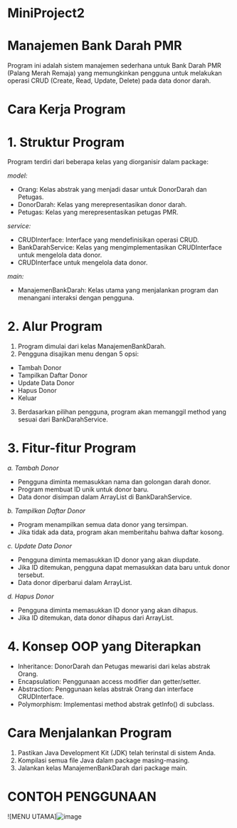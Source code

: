 # MiniProject2


# Manajemen Bank Darah PMR
Program ini adalah sistem manajemen sederhana untuk Bank Darah PMR (Palang Merah Remaja) yang memungkinkan pengguna untuk melakukan operasi CRUD (Create, Read, Update, Delete) pada data donor darah.


# Cara Kerja Program


# 1. Struktur Program
Program terdiri dari beberapa kelas yang diorganisir dalam package:

*model:*

* Orang: Kelas abstrak yang menjadi dasar untuk DonorDarah dan Petugas.
* DonorDarah: Kelas yang merepresentasikan donor darah.
* Petugas: Kelas yang merepresentasikan petugas PMR.


*service:*

* CRUDInterface: Interface yang mendefinisikan operasi CRUD.
* BankDarahService: Kelas yang mengimplementasikan CRUDInterface untuk mengelola data donor.
* CRUDInterface untuk mengelola data donor.

*main:*
* ManajemenBankDarah: Kelas utama yang menjalankan program dan menangani interaksi dengan pengguna.


# 2. Alur Program

1. Program dimulai dari kelas ManajemenBankDarah.
2. Pengguna disajikan menu dengan 5 opsi:
* Tambah Donor
* Tampilkan Daftar Donor
* Update Data Donor
* Hapus Donor
* Keluar

3. Berdasarkan pilihan pengguna, program akan memanggil method yang sesuai dari BankDarahService.

# 3. Fitur-fitur Program
*a. Tambah Donor*

* Pengguna diminta memasukkan nama dan golongan darah donor.
* Program membuat ID unik untuk donor baru.
* Data donor disimpan dalam ArrayList di BankDarahService.

*b. Tampilkan Daftar Donor*

* Program menampilkan semua data donor yang tersimpan.
* Jika tidak ada data, program akan memberitahu bahwa daftar kosong.

*c. Update Data Donor*

* Pengguna diminta memasukkan ID donor yang akan diupdate.
* Jika ID ditemukan, pengguna dapat memasukkan data baru untuk donor tersebut.
* Data donor diperbarui dalam ArrayList.

*d. Hapus Donor*

* Pengguna diminta memasukkan ID donor yang akan dihapus.
* Jika ID ditemukan, data donor dihapus dari ArrayList.

# 4. Konsep OOP yang Diterapkan

* Inheritance: DonorDarah dan Petugas mewarisi dari kelas abstrak Orang.
* Encapsulation: Penggunaan access modifier dan getter/setter.
* Abstraction: Penggunaan kelas abstrak Orang dan interface CRUDInterface.
* Polymorphism: Implementasi method abstrak getInfo() di subclass.

# Cara Menjalankan Program

1. Pastikan Java Development Kit (JDK) telah terinstal di sistem Anda.
2. Kompilasi semua file Java dalam package masing-masing.
3. Jalankan kelas ManajemenBankDarah dari package main.

# CONTOH PENGGUNAAN

![MENU UTAMA]![image](https://github.com/user-attachments/assets/175348f4-8b13-4a02-8341-29ca5e45327a)
